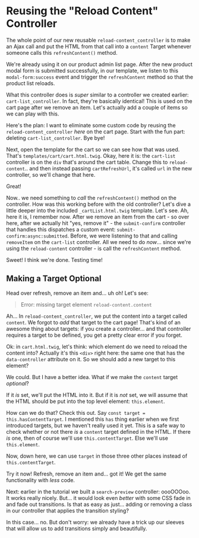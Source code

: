 # Reusing the "Reload Content" Controller

The whole point of our new reusable `reload-content_controller` is to make an Ajax
call and put the HTML from that call into a `content` Target whenever someone calls
this `refreshContent()` method.

We're already using it on our product admin list page. After the new product modal
form is submitted successfully, in our template, we listen to this `modal-form:success`
event and trigger the `refreshContent` method so that the product list reloads.

What this controller does is *super* similar to a controller we created earlier:
`cart-list_controller`. In fact, they're basically identical! This is used on the
cart page after we remove an item. Let's actually add a couple of items so we can
play with this.

Here's the plan: I want to eliminate some custom code by reusing the
`reload-content_controller` *here* on the cart page. Start with the fun part: deleting
`cart-list_controller`. Bye bye!

Next, open the template for the cart so we can see how that was used. That's
`templates/cart/cart.html.twig`. Okay, here it is: the `cart-list` controller is
on the `div` that's around the cart table. Change this to `reload-content`.. and
then instead passing `cartRefreshUrl`, it's called `url` in the new controller,
so we'll change that here.

Great!

Now.. we need something to *call* the `refreshContent()` method on the controller.
How was this working before with the old controller? Let's dive a little deeper into
the included `_cartList.html.twig` template. Let's see. Ah, here it is, I remember
now. After we remove an item from the cart - so over here, after we actually hit
"yes, remove it" - the `submit-confirm` controller that handles this dispatches a
custom event: `submit-confirm:async:submitted`. Before, we were listening to that
and calling `removeItem` on the `cart-list` controller. All we need to do *now*...
since we're using the `reload-content` controller - is call the `refreshContent`
method.

Sweet! I think we're done. Testing time!

## Making a Target Optional

Head over refresh, remove an item and... uh oh! Let's see:

> Error: missing target element `reload-content.content`

Ah... In `reload-content_controller`, we put the content into a target called `content`.
We forgot to *add* that target to the cart page! That's kind of an awesome thing
about targets: if you create a controller... and that controller requires a target
to be defined, you get a pretty clear error if you forget.

Ok: in `cart.html.twig`, let's think: which element do we need to reload the content
into? Actually it's this `<div>` right here: the same one that has the `data-controller`
attribute on it. So we should add a new target to this element?

We could. But I have a better idea. What if we make the `content` target *optional*?

If it *is* set, we'll put the HTML into it. But if it is *not* set, we will assume
that the HTML should be put into the top level element: `this.element`.

How can we do that? Check this out. Say `const target = this.hasContentTarget`.
I mentioned this `has` thing earlier when we first introduced targets, but we
haven't really used it yet. This is a safe way to check whether or not there *is* a
`content` target defined in the HTML. If there *is* one, then of course we'll
use `this.contentTarget`. Else we'll use `this.element`.

Now, down here, we can use `target` in those three other places instead of
`this.contentTarget`.

Try it now! Refresh, remove an item and... got it! We get the same functionality
with *less* code.

Next: earlier in the tutorial we built a `search-preview` controller: oooOOOoo.
It works really nicely. But... it would look even *better* with some CSS fade in
and fade out transitions. Is that as easy as just... adding or removing a class
in our controller that applies the transition styling?

In this case... no. But don't worry: we already have a trick up our sleeves that
will allow us to add transitions simply and beautifully.
